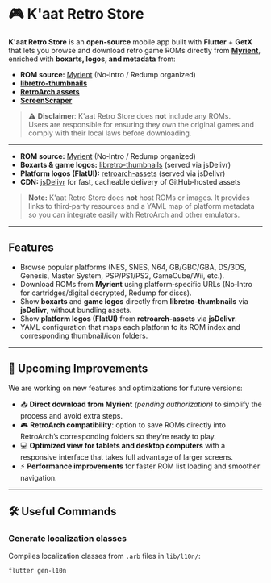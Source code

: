 # 🎮 K'aat Retro Store

**K'aat Retro Store** is an **open-source** mobile app built with **Flutter** + **GetX** that lets you browse and download retro game ROMs directly from [**Myrient**](https://myrient.erista.me/), enriched with **boxarts, logos, and metadata** from:

- **ROM source:** [Myrient](https://myrient.erista.me/) (No‑Intro / Redump organized)
- [**libretro-thumbnails**](https://github.com/libretro/libretro-thumbnails)  
- [**RetroArch assets**](https://github.com/libretro/retroarch-assets)  
- [**ScreenScraper**](https://www.screenscraper.fr/)

> ⚠️ **Disclaimer**: K'aat Retro Store does **not** include any ROMs.  
> Users are responsible for ensuring they own the original games and comply with their local laws before downloading.

---

- **ROM source:** [Myrient](https://myrient.erista.me/) (No‑Intro / Redump organized)
- **Boxarts & game logos:** [libretro-thumbnails](https://github.com/libretro/libretro-thumbnails) (served via jsDelivr)
- **Platform logos (FlatUI):** [retroarch-assets](https://github.com/libretro/retroarch-assets) (served via jsDelivr)
- **CDN:** [jsDelivr](https://www.jsdelivr.com/) for fast, cacheable delivery of GitHub‑hosted assets

> **Note:** K'aat Retro Store does **not** host ROMs or images. It provides links to third‑party resources and a YAML map of platform metadata so you can integrate easily with RetroArch and other emulators.

---

## Features

- Browse popular platforms (NES, SNES, N64, GB/GBC/GBA, DS/3DS, Genesis, Master System, PSP/PS1/PS2, GameCube/Wii, etc.).
- Download ROMs from **Myrient** using platform‑specific URLs (No‑Intro for cartridges/digital decrypted, Redump for discs).
- Show **boxarts** and **game logos** directly from **libretro‑thumbnails** via **jsDelivr**, without bundling assets.
- Show **platform logos (FlatUI)** from **retroarch‑assets** via **jsDelivr**.
- YAML configuration that maps each platform to its ROM index and corresponding thumbnail/icon folders.

---

## 📅 Upcoming Improvements

We are working on new features and optimizations for future versions:

- 📥 **Direct download from Myrient** *(pending authorization)* to simplify the process and avoid extra steps.  
- 🎮 **RetroArch compatibility**: option to save ROMs directly into RetroArch’s corresponding folders so they’re ready to play.  
- 💻 **Optimized view for tablets and desktop computers** with a responsive interface that takes full advantage of larger screens.  
- ⚡ **Performance improvements** for faster ROM list loading and smoother navigation.  

---

## 🛠 Useful Commands

### Generate localization classes

Compiles localization classes from `.arb` files in `lib/l10n/`:

```bash
flutter gen-l10n
